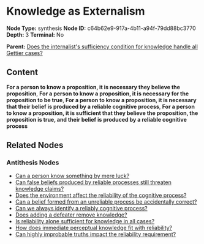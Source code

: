# Knowledge as Externalism

**Node Type:** synthesis
**Node ID:** c64b62e9-917a-4b11-a94f-79dd88bc3770
**Depth:** 3
**Terminal:** No

**Parent:** [Does the internalist's sufficiency condition for knowledge handle all Gettier cases?](does-the-internalists-sufficiency-condition-for-knowledge-handle-all-gettier-cases-antithesis-c2e8b8f6-b497-4f4e-bad7-b3e2bc2d3082.md)

## Content

**For a person to know a proposition, it is necessary they believe the proposition**, **For a person to know a proposition, it is necessary for the proposition to be true**, **For a person to know a proposition, it is necessary that their belief is produced by a reliable cognitive process**, **For a person to know a proposition, it is sufficient that they believe the proposition, the proposition is true, and their belief is produced by a reliable cognitive process**

## Related Nodes

### Antithesis Nodes

- [Can a person know something by mere luck?](can-a-person-know-something-by-mere-luck-antithesis-b292c3e0-441a-41e4-8fd4-e0b2f65007e7.md)
- [Can false beliefs produced by reliable processes still threaten knowledge claims?](can-false-beliefs-produced-by-reliable-processes-still-threaten-knowledge-claims-antithesis-ded55d14-480d-4be0-aed6-be7ce40fbd87.md)
- [Does the environment affect the reliability of the cognitive process?](does-the-environment-affect-the-reliability-of-the-cognitive-process-antithesis-1ef96313-f190-46d7-88ea-6cd4e9a63900.md)
- [Can a belief formed from an unreliable process be accidentally correct?](can-a-belief-formed-from-an-unreliable-process-be-accidentally-correct-antithesis-7aae90a5-a33f-4b53-adbb-c735ab957a25.md)
- [Can we always identify a reliably cognitive process?](can-we-always-identify-a-reliably-cognitive-process-antithesis-503b8075-37cf-41ab-8689-3550eac5fe16.md)
- [Does adding a defeater remove knowledge?](does-adding-a-defeater-remove-knowledge-antithesis-4bf3ffe7-5579-499f-ac84-9588834167a6.md)
- [Is reliability alone sufficient for knowledge in all cases?](is-reliability-alone-sufficient-for-knowledge-in-all-cases-antithesis-668f24a2-f474-44f4-850e-a6a712899748.md)
- [How does immediate perceptual knowledge fit with reliability?](how-does-immediate-perceptual-knowledge-fit-with-reliability-antithesis-67bada4f-ada1-462b-bdac-e18709825836.md)
- [Can highly improbable truths impact the reliability requirement?](can-highly-improbable-truths-impact-the-reliability-requirement-antithesis-1ff8174e-eea6-4db2-b3ec-e2a8fa2a0ec5.md)
